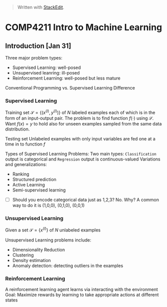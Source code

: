 


> Written with [StackEdit](https://stackedit.io/).
# COMP4211 Intro to Machine Learning

## Introduction [Jan 31]

Three major problem types:
- Supervised Learning: well-posed
- Unsupervised leanring: ill-posed
- Reinforcement Learning: well-posed but less mature

Conventional Programming vs. Supervised Learning Difference

### Supervised Learning
Training set $\mathcal{S} = \{(x^{(l)}, y^{(l)})\}$ of $N$ labeled examples each of which is in the form of an input-output pair. The problem is to find function $f(\cdot)$ using $\mathcal{S}$. Want $f(x) = y$ to hold also for unseen examples sampled from the same data distribution.

Testing set Unlabeled examples with only input variables are fed one at a time in to function $f$ 

Types of Supervised Learning Problems:
Two main types: `Classification` output is categorical and `Regression` output is continuous-valued
Variations and generalizations:
- Ranking
- Structured prediction
- Active Learning
- Semi-supervised learning

 - [ ] Should you encode categorical data just as 1,2,3? No. Why? 
 A common way to do it is (1,0,0), (0,1,0), (0,0,1)

### Unsupervised Learning
Given a set $\mathcal{S} = \{x^{(l)}\}$ of $N$ unlabeled examples

Unsupervised Learning problems include:
- Dimensionality Reduction
- Clustering
- Density estimation
- Anomaly detection: detecting outliers in the examples

### Reinforcement Learning

A reinforcement learning agent learns via interacting with the environment
Goal: Maximize rewards by learning to take appropriate actions at different states



<!--stackedit_data:
eyJoaXN0b3J5IjpbLTE3NTg2NTY1NzEsMTk3NTkzOTkyNywtOT
c1ODM2NzQ5LDQ3NjIwOTI2OF19
-->